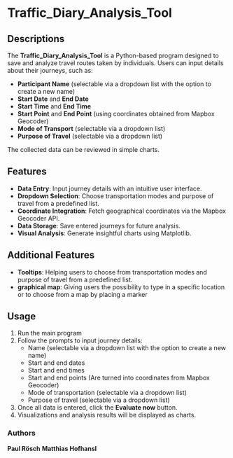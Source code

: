 # Traffic_Diary_Analysis_Tool

## Descriptions
The **Traffic_Diary_Analysis_Tool** is a Python-based program designed to save and analyze travel routes taken by individuals. Users can input details about their journeys, such as:

- **Participant Name** (selectable via a dropdown list with the option to create a new name)
- **Start Date** and **End Date**
- **Start Time** and **End Time**
- **Start Point** and **End Point** (using coordinates obtained from Mapbox Geocoder)
- **Mode of Transport** (selectable via a dropdown list)
- **Purpose of Travel** (selectable via a dropdown list)

The collected data can be reviewed in simple charts.

## Features
- **Data Entry**: Input journey details with an intuitive user interface.
- **Dropdown Selection**: Choose transportation modes and purpose of travel from a predefined list.
- **Coordinate Integration**: Fetch geographical coordinates via the Mapbox Geocoder API.
- **Data Storage**: Save entered journeys for future analysis.
- **Visual Analysis**: Generate insightful charts using Matplotlib.

## Additional Features
- **Tooltips**: Helping users to choose from transportation modes and purpose of travel from a predefined list.
- **graphical map**: Giving users the possibility to type in a specific location or to choose from a map by placing a marker 

## Usage
1. Run the main program
2. Follow the prompts to input journey details:
   - Name (selectable via a dropdown list with the option to create a new name)
   - Start and end dates
   - Start and end times
   - Start and end points (Are turned into coordinates from Mapbox Geocoder)
   - Mode of transportation (selectable via a dropdown list)
   - Purpose of travel (selectable via a dropdown list)
3. Once all data is entered, click the **Evaluate now** button.
4. Visualizations and analysis results will be displayed as charts.

### Authors
**Paul Rösch** **Matthias Hofhansl**